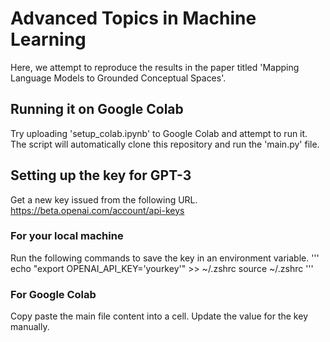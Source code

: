 # Advanced Topics in Machine Learning

Here, we attempt to reproduce the results in the paper titled 'Mapping Language Models to Grounded Conceptual Spaces'.

## Running it on Google Colab

Try uploading 'setup_colab.ipynb' to Google Colab and attempt to run it. The script will automatically clone this repository and run the 'main.py' file.

## Setting up the key for GPT-3

Get a new key issued from the following URL.
https://beta.openai.com/account/api-keys

### For your local machine
Run the following commands to save the key in an environment variable.
'''
echo "export OPENAI_API_KEY='yourkey'" >> ~/.zshrc
source ~/.zshrc
'''

### For Google Colab
Copy paste the main file content into a cell. Update the value for the key manually.